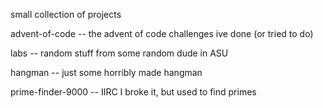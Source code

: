 small collection of projects 


advent-of-code -- the advent of code challenges ive done (or tried to do)

labs -- random stuff from some random dude in ASU

hangman -- just some horribly made hangman

prime-finder-9000 -- IIRC I broke it, but used to find primes
